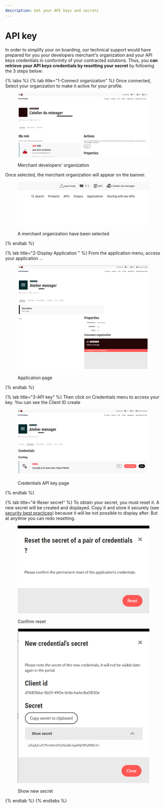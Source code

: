 ```yaml
---
description: Get your API keys and secrets
---
```


# API key

In order to simplify your on boarding, our technical support would have prepared for you your developers merchant's organization and your API keys credentials in conformity of your contracted solutions. Thus, you **can retrieve your API keys credentials by resetting your secret** by following the 3 steps below:

{% tabs %}
{% tab title="1-Connect organization" %}
Once connected, Select your organization to make it active for your profile.

<figure><img src="../../.gitbook/assets/Annotation 2023-04-24 152921.jpg" alt=""><figcaption><p>Merchant developers' organization</p></figcaption></figure>

Once selected, the merchant organization will appear on the banner.

<figure><img src="../../.gitbook/assets/Annotation 2023-04-24 153308.jpg" alt=""><figcaption><p>A merchant organization have been selected</p></figcaption></figure>
{% endtab %}

{% tab title="2-Display Application " %}
From the application menu, access your application ...

<figure><img src="../../.gitbook/assets/image.png" alt=""><figcaption><p>Application page</p></figcaption></figure>
{% endtab %}

{% tab title="3-API key" %}
Then click on Credentials menu to access your key. You can see the Client ID create

<figure><img src="../../.gitbook/assets/image (1).png" alt=""><figcaption><p>Credentials API key page</p></figcaption></figure>
{% endtab %}

{% tab title="4-Reser secret" %}
To obtain your secret, you must reset it. A new secret will be created and displayed. Copy it and store it securely (see [security best practices](../../security/security-best-practices.md)) because it will be not possible to display after. But at anytime you can redo resetting.

<figure><img src="../../.gitbook/assets/image (8).png" alt=""><figcaption><p>Confirm reset</p></figcaption></figure>

<figure><img src="../../.gitbook/assets/image (9).png" alt=""><figcaption><p>Show new secret</p></figcaption></figure>
{% endtab %}
{% endtabs %}
